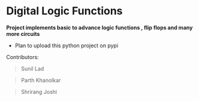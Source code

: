 # Digital Logic Functions

**Project implements basic to advance logic functions , flip flops and many more circuits**

* Plan to upload this python project on pypi

Contributors:
> Sunil Lad

> Parth Khanolkar

> Shrirang Joshi
